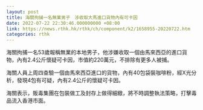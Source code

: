 ```yaml
---
layout: post
title: 海關拘捕一名無業男子　涉收取大馬進口貨物內有可卡因
date: 2022-07-22 22:30:46.000000000 +08:00
link: https://news.rthk.hk/rthk/ch/component/k2/1658955-20220722.htm
categories: rthk
---
```


海關拘捕一名53歲報稱無業的本地男子，他涉嫌收取一個由馬來西亞的進口貨物，內有2.4公斤懷疑可卡因，市值約220萬元，不排除有更多人被捕。

海關人員上周四查驗一個由馬來西亞進口的貨物，內有40包袋裝咖啡粉，經X光分析，發現4包有可疑，內有2.4公斤的懷疑可卡因。

海關表示，販毒集團在包裝做工及封存上做得細緻，將不時調整執法策略，打擊毒品流入香港市面。
